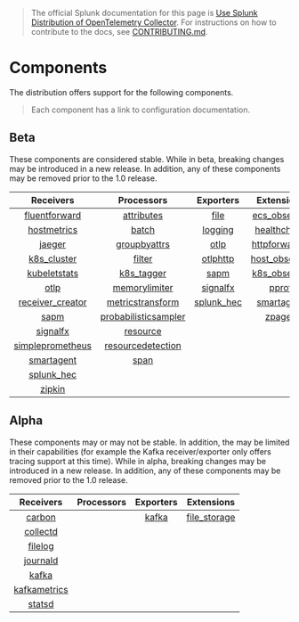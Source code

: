 > The official Splunk documentation for this page is [Use Splunk Distribution of OpenTelemetry Collector](https://docs.splunk.com/Observability/gdi/opentelemetry/resources.html). For instructions on how to contribute to the docs, see [CONTRIBUTING.md](../CONTRIBUTING#documentation.md).

# Components

The distribution offers support for the following components.

> Each component has a link to configuration documentation.

## Beta

These components are considered stable. While in beta, breaking changes may be
introduced in a new release. In addition, any of these components may be
removed prior to the 1.0 release.

| Receivers                                                                                                                         | Processors                                                                                                                                  | Exporters                                                                                                            | Extensions                                                                                                                   |
| :--------------:                                                                                                                  | :--------:                                                                                                                                  | :-------:                                                                                                            | :--------:                                                                                                                   |
| [fluentforward](https://github.com/open-telemetry/opentelemetry-collector-contrib/tree/main/receiver/fluentforwardreceiver)       | [attributes](https://github.com/open-telemetry/opentelemetry-collector-contrib/tree/main/processor/attributesprocessor)                     | [file](https://github.com/open-telemetry/opentelemetry-collector-contrib/tree/main/exporter/fileexporter)            | [ecs_observer](https://github.com/open-telemetry/opentelemetry-collector-contrib/tree/main/extension/observer/ecsobserver)   |
| [hostmetrics](https://github.com/open-telemetry/opentelemetry-collector-contrib/tree/main/receiver/hostmetricsreceiver)           | [batch](https://github.com/open-telemetry/opentelemetry-collector/tree/main/processor/batchprocessor)                                       | [logging](https://github.com/open-telemetry/opentelemetry-collector/tree/main/exporter/loggingexporter)              | [healthcheck](https://github.com/open-telemetry/opentelemetry-collector-contrib/tree/main/extension/healthcheckextension)    |
| [jaeger](https://github.com/open-telemetry/opentelemetry-collector-contrib/tree/main/receiver/jaegerreceiver)                     | [groupbyattrs](https://github.com/open-telemetry/opentelemetry-collector-contrib/tree/main/processor/groupbyattrsprocessor)                 | [otlp](https://github.com/open-telemetry/opentelemetry-collector/tree/main/exporter/otlpexporter)                    | [httpforwarder](https://github.com/open-telemetry/opentelemetry-collector-contrib/tree/main/extension/httpforwarder)         |
| [k8s_cluster](https://github.com/open-telemetry/opentelemetry-collector-contrib/tree/main/receiver/k8sclusterreceiver)            | [filter](https://github.com/open-telemetry/opentelemetry-collector-contrib/tree/main/processor/filterprocessor)                             | [otlphttp](https://github.com/open-telemetry/opentelemetry-collector/tree/main/exporter/otlphttpexporter)            | [host_observer](https://github.com/open-telemetry/opentelemetry-collector-contrib/tree/main/extension/observer/hostobserver) |
| [kubeletstats](https://github.com/open-telemetry/opentelemetry-collector-contrib/tree/main/receiver/kubeletstatsreceiver)         | [k8s_tagger](https://github.com/open-telemetry/opentelemetry-collector-contrib/tree/main/processor/k8sattributesprocessor)                            | [sapm](https://github.com/open-telemetry/opentelemetry-collector-contrib/tree/main/exporter/sapmexporter)            | [k8s_observer](https://github.com/open-telemetry/opentelemetry-collector-contrib/tree/main/extension/observer/k8sobserver)   |
| [otlp](https://github.com/open-telemetry/opentelemetry-collector/tree/main/receiver/otlpreceiver)                                 | [memorylimiter](https://github.com/open-telemetry/opentelemetry-collector/blob/main/processor/memorylimiterprocessor)                       | [signalfx](https://github.com/open-telemetry/opentelemetry-collector-contrib/tree/main/exporter/signalfxexporter)    | [pprof](https://github.com/open-telemetry/opentelemetry-collector-contrib/tree/main/extension/pprofextension)                |
| [receiver_creator](https://github.com/open-telemetry/opentelemetry-collector-contrib/tree/main/receiver/receivercreator)          | [metricstransform](https://github.com/open-telemetry/opentelemetry-collector-contrib/tree/main/processor/metricstransformprocessor)         | [splunk_hec](https://github.com/open-telemetry/opentelemetry-collector-contrib/tree/main/exporter/splunkhecexporter) | [smartagent](../internal/extension/smartagentextension)                                                                      |
| [sapm](https://github.com/open-telemetry/opentelemetry-collector-contrib/tree/main/receiver/sapmreceiver)                         | [probabilisticsampler](https://github.com/open-telemetry/opentelemetry-collector-contrib/tree/main/processor/probabilisticsamplerprocessor) |                                                                                                                      | [zpages](https://github.com/open-telemetry/opentelemetry-collector/tree/main/extension/zpagesextension)                      |
| [signalfx](https://github.com/open-telemetry/opentelemetry-collector-contrib/tree/main/receiver/signalfxreceiver)                 | [resource](https://github.com/open-telemetry/opentelemetry-collector-contrib/tree/main/processor/resourceprocessor)                         |                                                                                                                      |                                                                                                                              |
| [simpleprometheus](https://github.com/open-telemetry/opentelemetry-collector-contrib/tree/main/receiver/simpleprometheusreceiver) | [resourcedetection](https://github.com/open-telemetry/opentelemetry-collector-contrib/tree/main/processor/resourcedetectionprocessor)       |                                                                                                                      |                                                                                                                              |
| [smartagent](../internal/receiver/smartagentreceiver)                                                                             | [span](https://github.com/open-telemetry/opentelemetry-collector-contrib/tree/main/processor/spanprocessor)                                 |                                                                                                                      |                                                                                                                              |
| [splunk_hec](https://github.com/open-telemetry/opentelemetry-collector-contrib/tree/main/receiver/splunkhecreceiver)              |                                                                                                                                             |                                                                                                                      |                                                                                                                              |
| [zipkin](https://github.com/open-telemetry/opentelemetry-collector-contrib/tree/main/receiver/zipkinreceiver)                     |                                                                                                                                             |                                                                                                                      |                                                                                                                              |

## Alpha

These components may or may not be stable. In addition, the may be limited in
their capabilities (for example the Kafka receiver/exporter only offers tracing
support at this time). While in alpha, breaking changes may be introduced in a
new release. In addition, any of these components may be removed prior to the
1.0 release.

| Receivers                                                                                                                 | Processors | Exporters                                                                                           | Extensions |
| :-------:                                                                                                                 | :--------: | :-------:                                                                                           | :--------: |
| [carbon](https://github.com/open-telemetry/opentelemetry-collector-contrib/tree/main/receiver/carbonreceiver)             |            | [kafka](https://github.com/open-telemetry/opentelemetry-collector-contrib/tree/main/exporter/kafkaexporter) |[file_storage](https://github.com/open-telemetry/opentelemetry-collector-contrib/tree/main/extension/storage/filestorage)        |
| [collectd](https://github.com/open-telemetry/opentelemetry-collector-contrib/tree/main/receiver/collectdreceiver)         |            |                                                                                                     |            |
| [filelog](https://github.com/open-telemetry/opentelemetry-collector-contrib/tree/main/receiver/filelogreceiver)           |            |                                                                                                     |            |
| [journald](https://github.com/open-telemetry/opentelemetry-collector-contrib/tree/main/receiver/journaldreceiver)           |            |                                                                                                     |            |
| [kafka](https://github.com/open-telemetry/opentelemetry-collector-contrib/tree/main/receiver/kafkareceiver)                       |            |                                                                                                     |            |
| [kafkametrics](https://github.com/open-telemetry/opentelemetry-collector-contrib/tree/main/receiver/kafkametricsreceiver) |            |                                                                                                     |            |
| [statsd](https://github.com/open-telemetry/opentelemetry-collector-contrib/tree/main/receiver/statsdreceiver)             |            |                                                                                                     |            |
